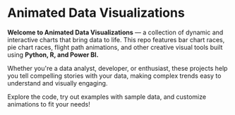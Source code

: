 # Animated Data Visualizations

**Welcome to Animated Data Visualizations** — a collection of dynamic and interactive charts that bring data to life. This repo features bar chart races, pie chart races, flight path animations, and other creative visual tools built using **Python, R, and Power BI.**

Whether you're a data analyst, developer, or enthusiast, these projects help you tell compelling stories with your data, making complex trends easy to understand and visually engaging.

Explore the code, try out examples with sample data, and customize animations to fit your needs!

